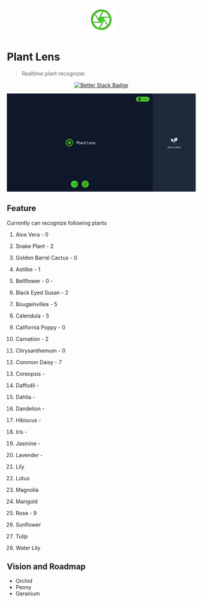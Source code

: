 <p align="center">
  <img src="./public/logo.png" lt="Logo" width="80" />
<p>

# Plant Lens

> Realtime plant recognizer.

<p align="center">
  <a href="https://uptime.betterstack.com/?utm_source=status_badge">
    <img src="https://uptime.betterstack.com/status-badges/v3/monitor/10ar6.svg" alt="Better Stack Badge">
  </a>
</p>

![Landing](public/previews/landing.webp)

## Feature

Currently can recognize following plants

  1. Aloe Vera - 0
  1. Snake Plant - 2
  1. Golden Barrel Cactus - 0

  1. Astilbe - 1
  1. Bellflower - 0 -
  1. Black Eyed Susan - 2
  1. Bougainvillea - 5
  1. Calendula - 5
  1. California Poppy - 0
  1. Carnation - 2

  1. Chrysanthemum - 0
  1. Common Daisy - 7
  1. Coreopsis - 
  1. Daffodil - 
  1. Dahlia - 
  1. Dandelion - 
  1. Hibiscus - 
  1. Iris - 
  1. Jasmine - 
  1. Lavender -
   
  1. Lily
  1. Lotus
  1. Magnolia
  1. Marigold
  1. Rose - 9
  1. Sunflower
  1. Tulip
  1. Water Lily

## Vision and Roadmap

  - Orchid
  - Peony
  - Geranium